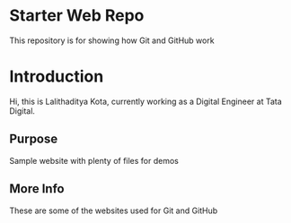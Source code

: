 # Starter Web Repo

This repository is for showing how Git and GitHub work

# Introduction

Hi, this is Lalithaditya Kota, currently working as a Digital Engineer at Tata Digital.

## Purpose

Sample website with plenty of files for demos

## More Info

These are some of the websites used for Git and GitHub
